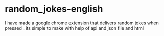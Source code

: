 # random_jokes-english
I have made  a google chrome extension that delivers random jokes when pressed . its simple to make with help of api and json file and html
